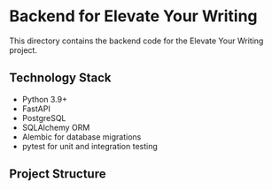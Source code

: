 # Backend for Elevate Your Writing

This directory contains the backend code for the Elevate Your Writing project.

## Technology Stack

- Python 3.9+
- FastAPI
- PostgreSQL
- SQLAlchemy ORM
- Alembic for database migrations
- pytest for unit and integration testing

## Project Structure
